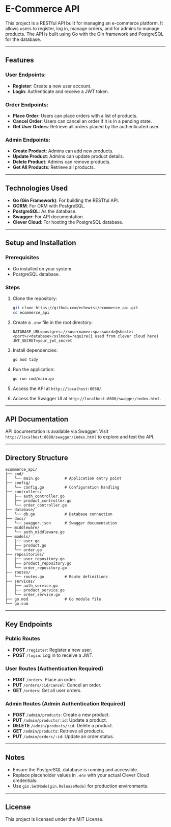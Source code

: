 # E-Commerce API

This project is a RESTful API built for managing an e-commerce platform. It allows users to register, log in, manage orders, and for admins to manage products. The API is built using Go with the Gin framework and PostgreSQL for the database.

---

## Features

### User Endpoints:
- **Register**: Create a new user account.
- **Login**: Authenticate and receive a JWT token.

### Order Endpoints:
- **Place Order**: Users can place orders with a list of products.
- **Cancel Order**: Users can cancel an order if it is in a pending state.
- **Get User Orders**: Retrieve all orders placed by the authenticated user.

### Admin Endpoints:
- **Create Product**: Admins can add new products.
- **Update Product**: Admins can update product details.
- **Delete Product**: Admins can remove products.
- **Get All Products**: Retrieve all products.

---

## Technologies Used

- **Go (Gin Framework)**: For building the RESTful API.
- **GORM**: For ORM with PostgreSQL.
- **PostgreSQL**: As the database.
- **Swagger**: For API documentation.
- **Clever Cloud**: For hosting the PostgreSQL database.

---

## Setup and Installation

### Prerequisites
- Go installed on your system.
- PostgreSQL database.

### Steps
1. Clone the repository:
   ```bash
   git clone https://github.com/echewisi/ecommerce_api.git
   cd ecommerce_api
   ```

2. Create a `.env` file in the root directory:
   ```env
   DATABASE_URL=postgres://<username>:<password>@<host>:<port>/<database>?sslmode=require(i used from clever cloud here)
   JWT_SECRET=your_jwt_secret
   ```

3. Install dependencies:
   ```bash
   go mod tidy
   ```

4. Run the application:
   ```bash
   go run cmd/main.go
   ```

5. Access the API at `http://localhost:8080/`.

6. Access the Swagger UI at `http://localhost:8080/swagger/index.html`.

---

## API Documentation

API documentation is available via Swagger. Visit `http://localhost:8080/swagger/index.html` to explore and test the API.

---

## Directory Structure

```
ecommerce_api/
├── cmd/
│   └── main.go           # Application entry point
├── config/
│   └── config.go         # Configuration handling
├── controllers/
│   ├── auth_controller.go
│   ├── product_controller.go
│   └── order_controller.go
├── database/
│   └── db.go             # Database connection
├── docs/
│   └── swagger.json      # Swagger documentation
├── middleware/
│   └── auth_middleware.go
├── models/
│   ├── user.go
│   ├── product.go
│   └── order.go
├── repositories/
│   ├── user_repository.go
│   ├── product_repository.go
│   └── order_repository.go
├── routes/
│   └── routes.go         # Route definitions
├── services/
│   ├── auth_service.go
│   ├── product_service.go
│   └── order_service.go
├── go.mod                # Go module file
└── go.sum
```

---

## Key Endpoints

### Public Routes
- **POST** `/register`: Register a new user.
- **POST** `/login`: Log in to receive a JWT.

### User Routes (Authentication Required)
- **POST** `/orders`: Place an order.
- **PUT** `/orders/:id/cancel`: Cancel an order.
- **GET** `/orders`: Get all user orders.

### Admin Routes (Admin Authentication Required)
- **POST** `/admin/products`: Create a new product.
- **PUT** `/admin/products/:id`: Update a product.
- **DELETE** `/admin/products/:id`: Delete a product.
- **GET** `/admin/products`: Retrieve all products.
- **PUT** `/admin/orders/:id`: Update an order status.

---

## Notes
- Ensure the PostgreSQL database is running and accessible.
- Replace placeholder values in `.env` with your actual Clever Cloud credentials.
- Use `gin.SetMode(gin.ReleaseMode)` for production environments.

---

## License
This project is licensed under the MIT License.
